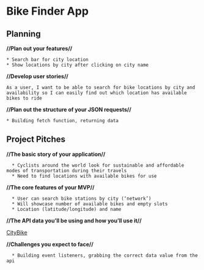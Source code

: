 # Bike Finder App



## Planning

**//Plan out your features//**

    * Search bar for city location
    * Show locations by city after clicking on city name

**//Develop user stories//**

    As a user, I want to be able to search for bike locations by city and availability so I can easily find out which location has available bikes to ride

**//Plan out the structure of your JSON requests//**
    
    * Building fetch function, returning data

## Project Pitches

  **//The basic story of your application//**

      * Cyclists around the world look for sustainable and affordable modes of transportation during their travels
      * Need to find locations with available bikes for use

  **//The core features of your MVP//**

      * User can search bike stations by city (‘network’)
      * Will showcase number of available bikes and empty slots
      * Location (latitude/longitude) and name

  **//The API data you’ll be using and how you’ll use it//**

  [CityBike](https://api.citybik.es/v2/networks)
  
  **//Challenges you expect to face//**

      * Building event listeners, grabbing the correct data value from the api